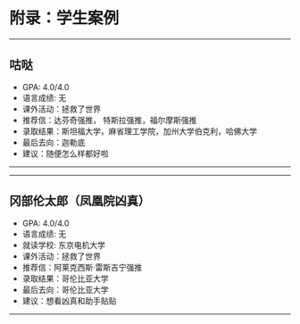 # 附录：学生案例

***

## 咕哒

- GPA: 4.0/4.0
- 语言成绩: 无
- 课外活动：拯救了世界
- 推荐信：达芬奇强推， 特斯拉强推，福尔摩斯强推
- 录取结果：斯坦福大学，麻省理工学院，加州大学伯克利，哈佛大学
- 最后去向：迦勒底
- 建议：随便怎么样都好啦

***

***

## 冈部伦太郎（凤凰院凶真）

- GPA: 4.0/4.0
- 语言成绩: 无
- 就读学校: 东京电机大学
- 课外活动：拯救了世界
- 推荐信：阿莱克西斯·雷斯吉宁强推
- 录取结果：哥伦比亚大学
- 最后去向：哥伦比亚大学
- 建议：想看凶真和助手贴贴

***
